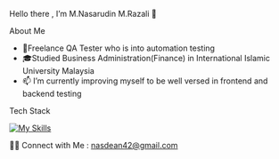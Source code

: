 
Hello there , I’m M.Nasarudin M.Razali 👋

About Me
- 💼Freelance QA Tester who is into automation testing
- 🎓Studied Business Administration(Finance) in International Islamic University Malaysia
- 📫 I’m currently improving myself to be well versed in frontend and backend testing

Tech Stack

[![My Skills](https://skills.thijs.gg/icons?i=java,html,css,mysql,git)](https://skills.thijs.gg)



🤝🏻  Connect with Me : nasdean42@gmail.com






<!---
nasarudinrazali/nasarudinrazali is a ✨ special ✨ repository because its `README.md` (this file) appears on your GitHub profile.
You can click the Preview link to take a look at your changes.
--->
